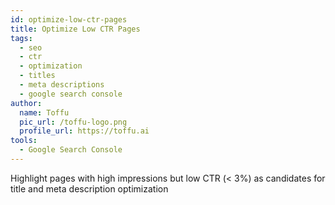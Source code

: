 ```yaml
---
id: optimize-low-ctr-pages
title: Optimize Low CTR Pages
tags:
  - seo
  - ctr
  - optimization
  - titles
  - meta descriptions
  - google search console
author:
  name: Toffu
  pic_url: /toffu-logo.png
  profile_url: https://toffu.ai
tools:
  - Google Search Console
---
```


Highlight pages with high impressions but low CTR (< 3%) as candidates for title and meta description optimization
